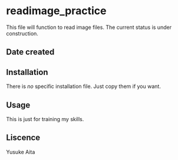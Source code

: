# readimage_practice
This file will function to read image files. The current status is under construction.

## Date created


## Installation
There is _no_ specific installation file. Just copy them if you want.

## Usage
This is just for training my skills. 

## Liscence
Yusuke Aita
